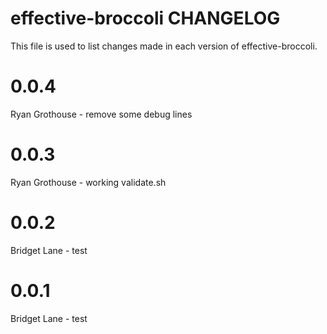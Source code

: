 effective-broccoli CHANGELOG
==============================


This file is used to list changes made in each version of effective-broccoli.

# 0.0.4

Ryan Grothouse - remove some debug lines

# 0.0.3

Ryan Grothouse - working validate.sh

# 0.0.2

Bridget Lane - test

# 0.0.1

Bridget Lane - test
